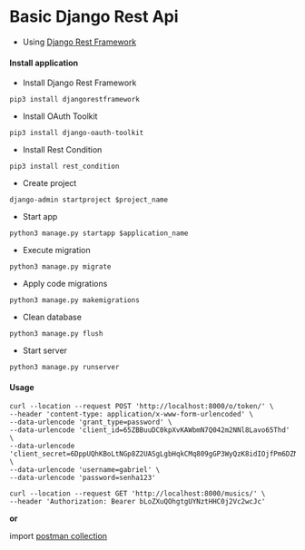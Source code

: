 # Basic Django Rest Api

* Using [Django Rest Framework](https://www.django-rest-framework.org/)

#### Install application

* Install Django Rest Framework
```shell script
pip3 install djangorestframework
```

* Install OAuth Toolkit
```shell script
pip3 install django-oauth-toolkit
```

* Install Rest Condition
```shell script
pip3 install rest_condition
```

* Create project 
```shell script
django-admin startproject $project_name
```

* Start app
```shell script
python3 manage.py startapp $application_name
```

* Execute migration
```shell script
python3 manage.py migrate
```

* Apply code migrations
```shell script
python3 manage.py makemigrations
```

* Clean database
```shell script
python3 manage.py flush
```

* Start server
```shell script
python3 manage.py runserver
```

#### Usage

```shell script
curl --location --request POST 'http://localhost:8000/o/token/' \
--header 'content-type: application/x-www-form-urlencoded' \
--data-urlencode 'grant_type=password' \
--data-urlencode 'client_id=65ZBBuuDC0kpXvKAWbmN7Q042m2NNl8Lavo65Thd' \
--data-urlencode 'client_secret=6DppUQhKBoLtNGp8Z2UASgLgbHqkCMq809gGP3WyQzK8idIOjfPm6DZN6UP9MkpNVkqvUN1wb69lY9hn90QZtOFn2yfri2ZbGewWWp7Nq5whnTYc6Py7YiLvzQ7NVCQq' \
--data-urlencode 'username=gabriel' \
--data-urlencode 'password=senha123'
```

```shell script
curl --location --request GET 'http://localhost:8000/musics/' \
--header 'Authorization: Bearer bLoZXuQOhgtgUYNztHHC0j2Vc2wcJc'
```

__or__

import [postman collection](https://github.com/gabrielSpassos/python-sandbox/blob/master/basic_django_rest_api/Python%20Basic%20Django%20App.postman_collection.json)